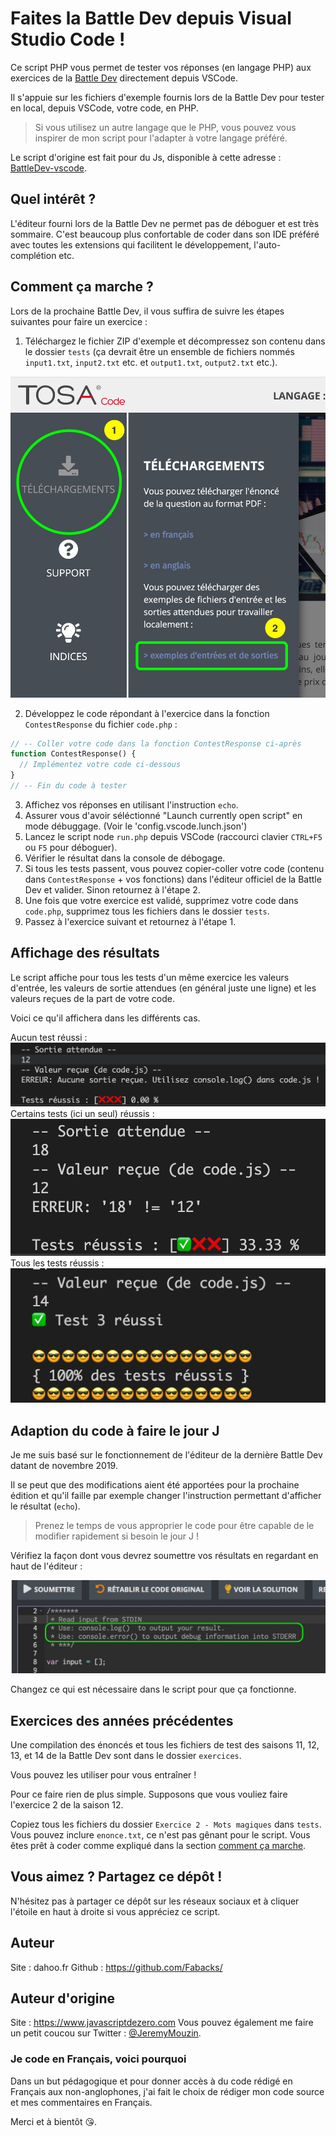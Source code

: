 # Faites la Battle Dev depuis Visual Studio Code !

Ce script PHP vous permet de tester vos réponses (en langage PHP) aux exercices de la [Battle Dev](https://battledev.blogdumoderateur.com/) directement depuis VSCode.

Il s'appuie sur les fichiers d'exemple fournis lors de la Battle Dev pour tester en local, depuis VSCode, votre code, en PHP.

> Si vous utilisez un autre langage que le PHP, vous pouvez vous inspirer de mon script pour l'adapter à votre langage préféré.

Le script d'origine est fait pour du Js, disponible à cette adresse : [BattleDev-vscode](https://github.com/javascriptdezero/BattleDev-vscode).

## Quel intérêt ?

L'éditeur fourni lors de la Battle Dev ne permet pas de déboguer et est très sommaire. C'est beaucoup plus confortable de coder dans son IDE préféré avec toutes les extensions qui facilitent le développement, l'auto-complétion etc.

## Comment ça marche ?

Lors de la prochaine Battle Dev, il vous suffira de suivre les étapes suivantes pour faire un exercice :

1. Téléchargez le fichier ZIP d'exemple et décompressez son contenu dans le dossier `tests` (ça devrait être un ensemble de fichiers nommés `input1.txt`, `input2.txt` etc. et `output1.txt`, `output2.txt` etc.).

![Lien pour télécharger les fichiers exemple](./images/fichiers-exemple.jpg)

2. Développez le code répondant à l'exercice dans la fonction `ContestResponse` du fichier `code.php` :

```php
// -- Coller votre code dans la fonction ContestResponse ci-après
function ContestResponse() {
  // Implémentez votre code ci-dessous
}
// -- Fin du code à tester
```

3. Affichez vos réponses en utilisant l'instruction `echo`.
4. Assurer vous d'avoir séléctionné "Launch currently open script" en mode débuggage. (Voir le 'config.vscode.lunch.json')
5. Lancez le script node `run.php` depuis VSCode (raccourci clavier `CTRL+F5` ou `F5` pour déboguer).
6. Vérifier le résultat dans la console de débogage.
7. Si tous les tests passent, vous pouvez copier-coller votre code (contenu dans `ContestResponse` + vos fonctions) dans l'éditeur officiel de la Battle Dev et valider. Sinon retournez à l'étape 2.
8. Une fois que votre exercice est validé, supprimez votre code dans `code.php`, supprimez tous les fichiers dans le dossier `tests`.
9. Passez à l'exercice suivant et retournez à l'étape 1.

## Affichage des résultats

Le script affiche pour tous les tests d'un même exercice les valeurs d'entrée, les valeurs de sortie attendues (en général juste une ligne) et les valeurs reçues de la part de votre code.

Voici ce qu'il affichera dans les différents cas.

Aucun test réussi : ![Aucun test réussi](./images/zero.jpg)
Certains tests (ici un seul) réussis : ![Aucun test réussi](./images/un.jpg)
Tous les tests réussis : ![Aucun test réussi](./images/tout.jpg)

## Adaption du code à faire le jour J

Je me suis basé sur le fonctionnement de l'éditeur de la dernière Battle Dev datant de novembre 2019.

Il se peut que des modifications aient été apportées pour la prochaine édition et qu'il faille par exemple changer l'instruction permettant d'afficher le résultat (`echo`).

> Prenez le temps de vous approprier le code pour être capable de le modifier rapidement si besoin le jour J !

Vérifiez la façon dont vous devrez soumettre vos résultats en regardant en haut de l'éditeur :

![Instructions de soumission du résultat](./images/instructions.jpg)

Changez ce qui est nécessaire dans le script pour que ça fonctionne.

## Exercices des années précédentes

Une compilation des énoncés et tous les fichiers de test des saisons 11, 12, 13, et 14 de la Battle Dev sont dans le dossier `exercices`.

Vous pouvez les utiliser pour vous entraîner !

Pour ce faire rien de plus simple. Supposons que vous vouliez faire l'exercice 2 de la saison 12.

Copiez tous les fichiers du dossier `Exercice 2 - Mots magiques` dans `tests`. Vous pouvez inclure `enonce.txt`, ce n'est pas gênant pour le script. Vous êtes prêt à coder comme expliqué dans la section [comment ça marche](#comment-ça-marche-).

## Vous aimez ? Partagez ce dépôt !

N'hésitez pas à partager ce dépôt sur les réseaux sociaux et à cliquer l'étoile en haut à droite si vous appréciez ce script.

## Auteur
Site : dahoo.fr
Github : https://github.com/Fabacks/


## Auteur d'origine

Site : https://www.javascriptdezero.com
Vous pouvez également me faire un petit coucou sur Twitter : [@JeremyMouzin](https://twitter.com/jeremymouzin).

### Je code en Français, voici pourquoi

Dans un but pédagogique et pour donner accès à du code rédigé en Français aux non-anglophones, j'ai fait le choix de rédiger mon code source et mes commentaires en Français.

Merci et à bientôt 😘.